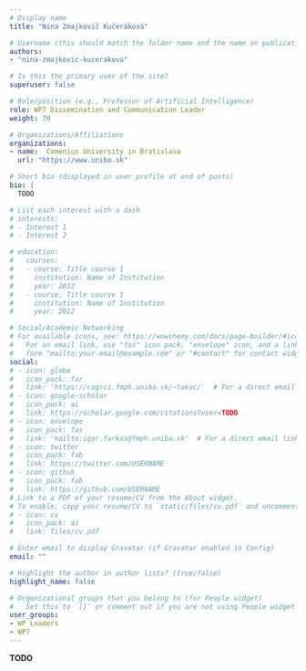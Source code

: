 ```yaml
---
# Display name
title: "Nina Zmajkovič Kučeráková"

# Username (this should match the folder name and the name on publications)
authors:
- "nina-zmajkovic-kucerakova"

# Is this the primary user of the site?
superuser: false

# Role/position (e.g., Professor of Artificial Intelligence)
role: WP7 Dissemination and Communication Leader
weight: 70

# Organizations/Affiliations
organizations:
- name:  Comenius University in Bratislava
  url: "https://www.uniba.sk"

# Short bio (displayed in user profile at end of posts)
bio: |
  TODO

# List each interest with a dash
# interests:
# - Interest 1
# - Interest 2

# education:
#   courses:
#   - course: Title course 1
#     institution: Name of Institution
#     year: 2012
#   - course: Title course 1
#     institution: Name of Institution
#     year: 2012

# Social/Academic Networking
# For available icons, see: https://wowchemy.com/docs/page-builder/#icons
#   For an email link, use "fas" icon pack, "envelope" icon, and a link in the
#   form "mailto:your-email@example.com" or "#contact" for contact widget.
social:
# - icon: globe
#   icon_pack: far
#   link: 'https://cogsci.fmph.uniba.sk/~takac/'  # For a direct email link, use "mailto:test@example.org".
# - icon: google-scholar
#   icon_pack: ai
#   link: https://scholar.google.com/citations?user=TODO
# - icon: envelope
#   icon_pack: fas
#   link: 'mailto:igor.farkas@fmph.uniba.sk'  # For a direct email link, use "mailto:test@example.org".
# - icon: twitter
#   icon_pack: fab
#   link: https://twitter.com/USERNAME
# - icon: github
#   icon_pack: fab
#   link: https://github.com/USERNAME
# Link to a PDF of your resume/CV from the About widget.
# To enable, copy your resume/CV to `static/files/cv.pdf` and uncomment the lines below.
# - icon: cv
#   icon_pack: ai
#   link: files/cv.pdf

# Enter email to display Gravatar (if Gravatar enabled in Config)
email: ""

# Highlight the author in author lists? (true/false)
highlight_name: false

# Organizational groups that you belong to (for People widget)
#   Set this to `[]` or comment out if you are not using People widget.
user_groups:
- WP Leaders
- WP7
---
```

**TODO**